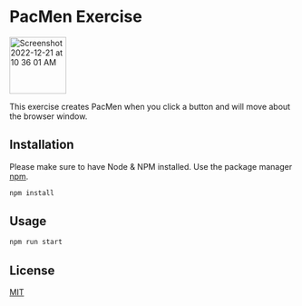 # PacMen Exercise
<img width="100" alt="Screenshot 2022-12-21 at 10 36 01 AM" src="https://user-images.githubusercontent.com/15355750/208943393-9c8bb089-e780-40d5-8ade-94be8a19ad9d.png">


This exercise creates PacMen when you click a button and will move about the browser window.
## Installation
Please make sure to have Node & NPM installed.
Use the package manager [npm](https://www.npmjs.com/).

```bash
npm install
```

## Usage

```javascript
npm run start
```

## License

[MIT](https://choosealicense.com/licenses/mit/)
